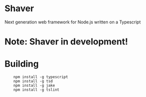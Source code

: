 # Shaver
Next generation web framework for Node.js written on a Typescript 

# Note: Shaver in development!

# Building

```
    npm install -g typescript
    npm install -g tsd
    npm install -g jake
    npm install -g tslint
```